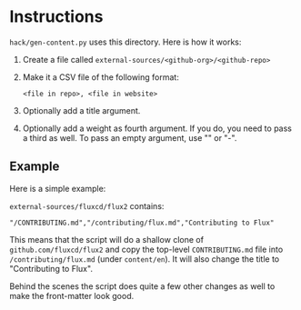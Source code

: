 # Instructions

`hack/gen-content.py` uses this directory. Here is how it works:

1. Create a file called `external-sources/<github-org>/<github-repo>`
1. Make it a CSV file of the following format:

   ```csv
   <file in repo>, <file in website>
   ```

1. Optionally add a title argument.
1. Optionally add a weight as fourth argument. If you do, you need to pass a third as well. To pass an empty argument, use "" or "-".

## Example

Here is a simple example:

`external-sources/fluxcd/flux2` contains:

```csv
"/CONTRIBUTING.md","/contributing/flux.md","Contributing to Flux"
```

This means that the script will do a shallow clone of `github.com/fluxcd/flux2` and copy the top-level `CONTRIBUTING.md` file into `/contributing/flux.md` (under `content/en`). It will also change the title to "Contributing to Flux".

Behind the scenes the script does quite a few other changes as well to make the front-matter look good.
